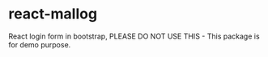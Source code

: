# react-mallog
React login form in bootstrap, PLEASE DO NOT USE THIS - This package is for demo purpose.
